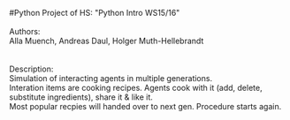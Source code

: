 #Python Project of HS: "Python Intro WS15/16"<br>
<br>
Authors:<br>
Alla Muench, Andreas Daul, Holger Muth-Hellebrandt<br>
<br>
<br>
Description:<br>
Simulation of interacting agents in multiple generations.<br>
Interation items are cooking recipes. Agents cook with it (add, delete, substitute ingredients), share it & like it.<br>
Most popular recpies will handed over to next gen. Procedure starts again.<br>
